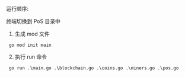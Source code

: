 运行顺序:

终端切换到 PoS 目录中

1. 生成 mod 文件
```shell
 go mod init main
```
2. 执行 run 命令
```shell
 go run .\main.go .\blockchain.go .\coins.go .\miners.go .\pos.go
```